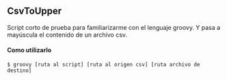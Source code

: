 ## CsvToUpper

Script corto de prueba para familiarizarme con el lenguaje groovy. Y pasa a mayúscula el contenido de un archivo csv.

#### Como utilizarlo

```
$ groovy [ruta al script] [ruta al origen csv] [ruta archivo de destino]
``` 

